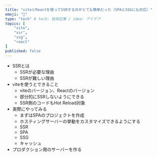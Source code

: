 ```yaml
---
title: "viteとReactを使ってSSRするのがとても簡単だった（SPAとSSGにも対応）"
emoji: "📑"
type: "tech" # tech: 技術記事 / idea: アイデア
topics: [
    "vite",
    "ssr",
    "ssg",
    "react"
]
published: false
---
```


- SSRとは
  - SSRが必要な理由
  - SSRが難しい理由
- viteを使うとできること
  - viteのバージョン、Reactのバージョン
  - 部分的にSSRしないようにできる
  - SSR側のコードもHot Reload対象
- 実際にやってみる
  - まずはSPAのプロジェクトを作成
  - ホスティングサーバーの挙動をカスタマイズできるようにする
  - SSR
  - SPA
  - SSG
  - キャッシュ
- プロダクション用のサーバーを作る
